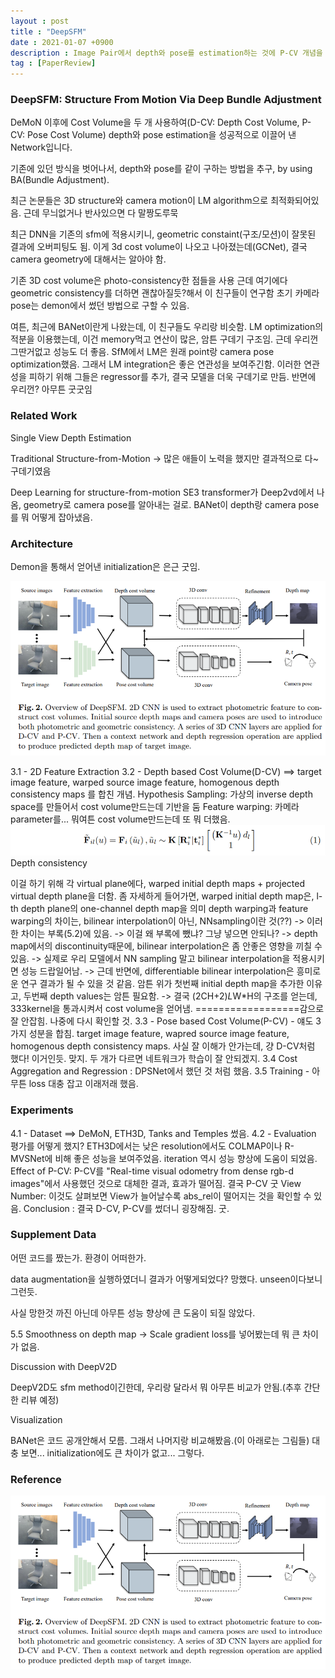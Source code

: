 ```yaml
---
layout : post
title : "DeepSFM"
date : 2021-01-07 +0900
description : Image Pair에서 depth와 pose를 estimation하는 것에 P-CV 개념을 도입하여 성능향상을 이끌어 낸 DeepSFM: Structure From Motion Via Deep Bundle Adjustment 논문의 간단한 리뷰입니다.
tag : [PaperReview]
---
```


### DeepSFM: Structure From Motion Via Deep Bundle Adjustment



 DeMoN 이후에 Cost Volume을 두 개 사용하여(D-CV: Depth Cost Volume, P-CV: Pose Cost Volume) depth와 pose estimation을 성공적으로 이끌어 낸 Network입니다.



기존에 있던 방식을 벗어나서, depth와 pose를 같이 구하는 방법을 추구, by using BA(Bundle Adjustment).



최근 논문들은 3D structure와 camera motion이 LM algorithm으로 최적화되어있음. 근데 무늬없거나 반사있으면 다 말짱도루묵

최근 DNN을 기존의 sfm에 적용시키니, geometric constaint(구조/모션)이 잘못된 결과에 오버피팅도 됨.
이게 3d cost volume이 나오고 나아졌는데(GCNet), 결국 camera geometry에 대해서는 알아야 함.



기존 3D cost volume은 photo-consistency한 점들을 사용
근데 여기에다 geometric consistency를 더하면 괜찮아질듯?해서 이 친구들이 연구함
초기 카메라 pose는 demon에서 썼던 방법으로 구할 수 있음.

여튼, 최근에 BANet이란게 나왔는데, 이 친구들도 우리랑 비슷함. LM optimization의 적분을 이용했는데,
이건 memory먹고 연산이 많은, 암튼 구데기 구조임.
근데 우리껀 그딴거없고 성능도 더 좋음. SfM에서 LM은 원래 point랑 camera pose optimization했음.
그래서 LM integration은 좋은 연관성을 보여주긴함. 이러한 연관성을 피하기 위해 그들은 regressor를 추가,
결국 모델을 더욱 구데기로 만듬. 반면에 우리껀? 아무튼 굿굿임



### Related Work

Single View Depth Estimation

Traditional Structure-from-Motion -> 많은 애들이 노력을 했지만 결과적으로 다~ 구데기였음

Deep Learning for structure-from-motion
SE3 transformer가 Deep2vd에서 나옴, geometry로 camera pose를 알아내는 걸로.
BANet이 depth랑 camera pose를 뭐 어떻게 잡아냈음.



### Architecture
Demon을 통해서 얻어낸 initialization은 은근 굿임.

![img8](https://raw.githubusercontent.com/ReaperMaKNaE/reapermaknae.github.io/main/assets/img/20210107-8.png)

3.1 - 2D Feature Extraction
3.2 - Depth based Cost Volume(D-CV)
==> target image feature, warped source image feature, homogenous depth consistency maps 를 합친 개념.
Hypothesis Sampling: 가상의 inverse depth space를 만들어서 cost volume만드는데 기반을 둠
Feature warping: 카메라 parameter를... 뭐여튼 cost volume만드는데 또 뭐 더했음.
![img9](https://raw.githubusercontent.com/ReaperMaKNaE/reapermaknae.github.io/main/assets/img/20210107-9.png)
Depth consistency

이걸 하기 위해 각 virtual plane에다, warped initial depth maps + projected virtual depth plane을 더함.
좀 자세하게 들어가면, warped initial depth map은, l-th depth plane의 one-channel depth map을 의미
depth warping과 feature warping의 차이는, bilinear interpolation이 아닌, NNsampling이란 것(??)
-> 이러한 차이는 부록(5.2)에 있음. -> 이걸 왜 부록에 뺐냐? 그냥 넣으면 안되나?
-> depth map에서의 discontinuity때문에, bilinear interpolation은 좀 안좋은 영향을 끼칠 수 있음.
-> 실제로 우리 모델에서 NN sampling 말고 bilinear interpolation을 적용시키면 성능 드랍일어남.
-> 근데 반면에, differentiable bilinear interpolation은 흥미로운 연구 결과가 될 수 있을 것 같음.
암튼 위가 첫번째 initial depth map을 추가한 이유고, 두번째 depth values는 암튼 필요함.
-> 결국 (2CH+2)*L*W*H의 구조를 얻는데, 333kernel을 통과시켜서 cost volume을 얻어냄.
==================감으로 잘 안잡힘. 나중에 다시 확인할 것.
3.3 - Pose based Cost Volume(P-CV) - 얘도 3가지 성분을 합침.
target image feature, wapred source image feature, homogenous depth consistency maps.
사실 잘 이해가 안가는데, 걍 D-CV처럼 했다! 이거인듯. 맞지. 두 개가 다르면 네트워크가 학습이 잘 안되겠지.
3.4 Cost Aggregation and Regression : DPSNet에서 했던 것 처럼 했음.
3.5 Training - 아무튼 loss 대충 잡고 이래저래 했음.



### Experiments
4.1 - Dataset ==> DeMoN, ETH3D, Tanks and Temples 썼음.
4.2 - Evaluation
평가를 어떻게 했지?
ETH3D에서는 낮은 resolution에서도 COLMAP이나 R-MVSNet에 비해 좋은 성능을 보여주었음.
iteration 역시 성능 향상에 도움이 되었음.
Effect of P-CV: P-CV를 "Real-time visual odometry from dense rgb-d images"에서 사용했던 것으로
대체한 결과, 효과가 떨어짐. 결국 P-CV 굿
View Number: 이것도 살펴보면 View가 늘어날수록 abs_rel이 떨어지는 것을 확인할 수 있음.
Conclusion : 결국 D-CV, P-CV를 썼더니 굉장해짐. 굿.



### Supplement Data

어떤 코드를 짰는가. 환경이 어떠한가.

data augmentation을 실행하였더니 결과가 어떻게되었다? 망했다. unseen이다보니 그런듯.

사실 망한것 까진 아닌데 아무튼 성능 향상에 큰 도움이 되질 않았다.

5.5 Smoothness on depth map
-> Scale gradient loss를 넣어봤는데 뭐 큰 차이가 없음.



Discussion with DeepV2D 

DeepV2D도 sfm method이긴한데, 우리랑 달라서 뭐 아무튼 비교가 안됨.(추후 간단한 리뷰 예정)



Visualization

BANet은 코드 공개안해서 모름. 그래서 나머지랑 비교해봤음.(이 아래로는 그림들)
대충 보면... initialization에도 큰 차이가 없고... 그렇다.

 

### Reference

![img8](https://raw.githubusercontent.com/ReaperMaKNaE/reapermaknae.github.io/main/assets/img/20210107-8.png)
